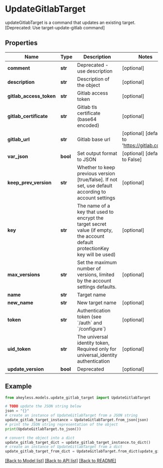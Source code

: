 # UpdateGitlabTarget

updateGitlabTarget is a command that updates an existing target. [Deprecated: Use target-update-gitlab command]

## Properties

Name | Type | Description | Notes
------------ | ------------- | ------------- | -------------
**comment** | **str** | Deprecated - use description | [optional] 
**description** | **str** | Description of the object | [optional] 
**gitlab_access_token** | **str** | Gitlab access token | [optional] 
**gitlab_certificate** | **str** | Gitlab tls certificate (base64 encoded) | [optional] 
**gitlab_url** | **str** | Gitlab base url | [optional] [default to 'https://gitlab.com/']
**var_json** | **bool** | Set output format to JSON | [optional] [default to False]
**keep_prev_version** | **str** | Whether to keep previous version [true/false]. If not set, use default according to account settings | [optional] 
**key** | **str** | The name of a key that used to encrypt the target secret value (if empty, the account default protectionKey key will be used) | [optional] 
**max_versions** | **str** | Set the maximum number of versions, limited by the account settings defaults. | [optional] 
**name** | **str** | Target name | 
**new_name** | **str** | New target name | [optional] 
**token** | **str** | Authentication token (see &#x60;/auth&#x60; and &#x60;/configure&#x60;) | [optional] 
**uid_token** | **str** | The universal identity token, Required only for universal_identity authentication | [optional] 
**update_version** | **bool** | Deprecated | [optional] 

## Example

```python
from akeyless.models.update_gitlab_target import UpdateGitlabTarget

# TODO update the JSON string below
json = "{}"
# create an instance of UpdateGitlabTarget from a JSON string
update_gitlab_target_instance = UpdateGitlabTarget.from_json(json)
# print the JSON string representation of the object
print(UpdateGitlabTarget.to_json())

# convert the object into a dict
update_gitlab_target_dict = update_gitlab_target_instance.to_dict()
# create an instance of UpdateGitlabTarget from a dict
update_gitlab_target_from_dict = UpdateGitlabTarget.from_dict(update_gitlab_target_dict)
```
[[Back to Model list]](../README.md#documentation-for-models) [[Back to API list]](../README.md#documentation-for-api-endpoints) [[Back to README]](../README.md)


